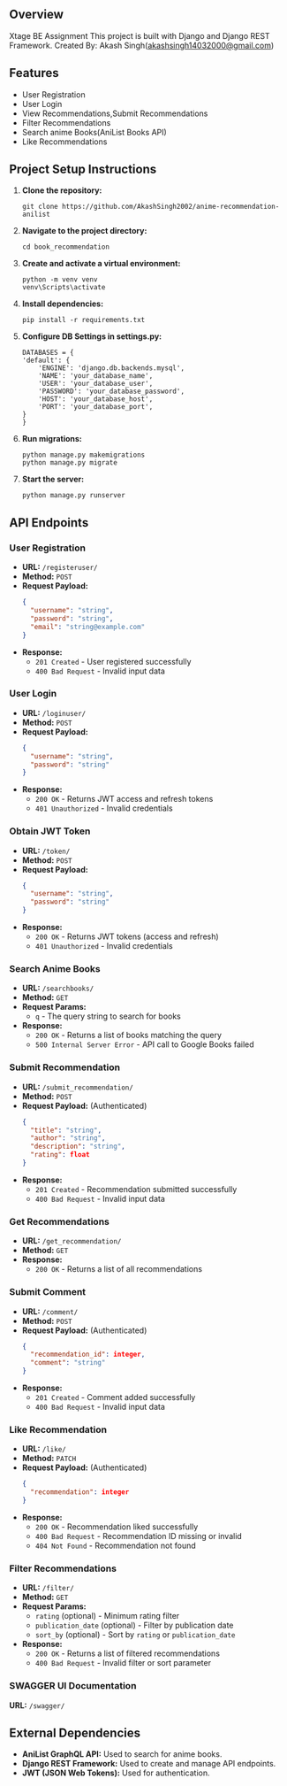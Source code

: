 
## Overview
Xtage BE Assignment
This project is  built with Django and Django REST Framework.
Created By: Akash Singh(akashsingh14032000@gmail.com)

## Features

- User Registration
- User Login
- View Recommendations,Submit Recommendations
- Filter Recommendations
- Search anime Books(AniList Books API)
- Like Recommendations

## Project Setup Instructions

1. **Clone the repository:**
    ```
    git clone https://github.com/AkashSingh2002/anime-recommendation-anilist
    ```

2. **Navigate to the project directory:**
    ```
    cd book_recommendation
    ```

3. **Create and activate a virtual environment:**
    ```
    python -m venv venv
    venv\Scripts\activate
    ```

4. **Install dependencies:**
    ```
    pip install -r requirements.txt
    ```

5. **Configure DB Settings in settings.py:**
    ```
   DATABASES = {
    'default': {
        'ENGINE': 'django.db.backends.mysql',
        'NAME': 'your_database_name',
        'USER': 'your_database_user',
        'PASSWORD': 'your_database_password',
        'HOST': 'your_database_host',  
        'PORT': 'your_database_port', 
    }
    }   
   ```

6. **Run migrations:**
    ```
    python manage.py makemigrations
    python manage.py migrate
    ```

7. **Start the server:**
    ```
    python manage.py runserver
    ```

## API Endpoints

### User Registration

- **URL:** `/registeruser/`
- **Method:** `POST`
- **Request Payload:**
    ```json
    {
      "username": "string",
      "password": "string",
      "email": "string@example.com"
    }
    ```
- **Response:**
    - `201 Created` - User registered successfully
    - `400 Bad Request` - Invalid input data

### User Login

- **URL:** `/loginuser/`
- **Method:** `POST`
- **Request Payload:**
    ```json
    {
      "username": "string",
      "password": "string"
    }
    ```
- **Response:**
    - `200 OK` - Returns JWT access and refresh tokens
    - `401 Unauthorized` - Invalid credentials

### Obtain JWT Token

- **URL:** `/token/`
- **Method:** `POST`
- **Request Payload:**
    ```json
    {
      "username": "string",
      "password": "string"
    }
    ```
- **Response:**
    - `200 OK` - Returns JWT tokens (access and refresh)
    - `401 Unauthorized` - Invalid credentials

### Search  Anime Books

- **URL:** `/searchbooks/`
- **Method:** `GET`
- **Request Params:**
    - `q` - The query string to search for books
- **Response:**
    - `200 OK` - Returns a list of books matching the query
    - `500 Internal Server Error` - API call to Google Books failed

### Submit Recommendation

- **URL:** `/submit_recommendation/`
- **Method:** `POST`
- **Request Payload:** (Authenticated)
    ```json
    {
      "title": "string",
      "author": "string",
      "description": "string",
      "rating": float
    }
    ```
- **Response:**
    - `201 Created` - Recommendation submitted successfully
    - `400 Bad Request` - Invalid input data

### Get Recommendations

- **URL:** `/get_recommendation/`
- **Method:** `GET`
- **Response:**
    - `200 OK` - Returns a list of all recommendations

### Submit Comment

- **URL:** `/comment/`
- **Method:** `POST`
- **Request Payload:** (Authenticated)
    ```json
    {
      "recommendation_id": integer,
      "comment": "string"
    }
    ```
- **Response:**
    - `201 Created` - Comment added successfully
    - `400 Bad Request` - Invalid input data

### Like Recommendation

- **URL:** `/like/`
- **Method:** `PATCH`
- **Request Payload:** (Authenticated)
    ```json
    {
      "recommendation": integer
    }
    ```
- **Response:**
    - `200 OK` - Recommendation liked successfully
    - `400 Bad Request` - Recommendation ID missing or invalid
    - `404 Not Found` - Recommendation not found

### Filter Recommendations

- **URL:** `/filter/`
- **Method:** `GET`
- **Request Params:**
    - `rating` (optional) - Minimum rating filter
    - `publication_date` (optional) - Filter by publication date
    - `sort_by` (optional) - Sort by `rating` or `publication_date`
- **Response:**
    - `200 OK` - Returns a list of filtered recommendations
    - `400 Bad Request` - Invalid filter or sort parameter

### SWAGGER UI Documentation    
**URL:** `/swagger/`

## External Dependencies

- **AniList GraphQL API:** Used to search for anime books.
- **Django REST Framework:** Used to create and manage API endpoints.
- **JWT (JSON Web Tokens):** Used for authentication.
